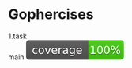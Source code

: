 # Gophercises
1.task<br>
main ![alt coverage](https://github.com/Gaurav-Gavankar/Gophercises/blob/master/gophercise7/task/coverage.svg)<br>
